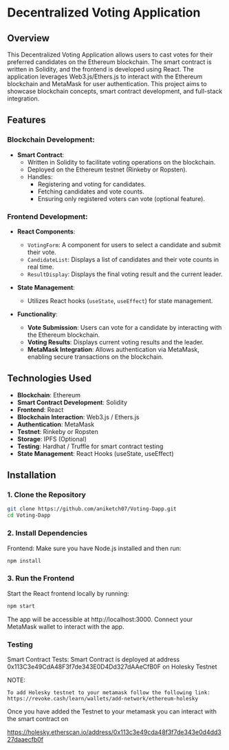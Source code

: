 # Decentralized Voting Application

## Overview

This Decentralized Voting Application allows users to cast votes for their preferred candidates on the Ethereum blockchain. The smart contract is written in Solidity, and the frontend is developed using React. The application leverages Web3.js/Ethers.js to interact with the Ethereum blockchain and MetaMask for user authentication. This project aims to showcase blockchain concepts, smart contract development, and full-stack integration.

## Features

### Blockchain Development:
- **Smart Contract**:
  - Written in Solidity to facilitate voting operations on the blockchain.
  - Deployed on the Ethereum testnet (Rinkeby or Ropsten).
  - Handles:
    - Registering and voting for candidates.
    - Fetching candidates and vote counts.
    - Ensuring only registered voters can vote (optional feature).
  
### Frontend Development:
- **React Components**:
  - `VotingForm`: A component for users to select a candidate and submit their vote.
  - `CandidateList`: Displays a list of candidates and their vote counts in real time.
  - `ResultDisplay`: Displays the final voting result and the current leader.

- **State Management**:
  - Utilizes React hooks (`useState`, `useEffect`) for state management.

- **Functionality**:
  - **Vote Submission**: Users can vote for a candidate by interacting with the Ethereum blockchain.
  - **Voting Results**: Displays current voting results and the leader.
  - **MetaMask Integration**: Allows authentication via MetaMask, enabling secure transactions on the blockchain.

## Technologies Used

- **Blockchain**: Ethereum
- **Smart Contract Development**: Solidity
- **Frontend**: React
- **Blockchain Interaction**: Web3.js / Ethers.js
- **Authentication**: MetaMask
- **Testnet**: Rinkeby or Ropsten
- **Storage**: IPFS (Optional)
- **Testing**: Hardhat / Truffle for smart contract testing
- **State Management**: React Hooks (useState, useEffect)

## Installation

### 1. Clone the Repository

```bash
git clone https://github.com/aniketch07/Voting-Dapp.git
cd Voting-Dapp
```
### 2. Install Dependencies
Frontend:
Make sure you have Node.js installed and then run:

```bash
npm install
```
### 3. Run the Frontend
Start the React frontend locally by running:

```bash
npm start
```
The app will be accessible at http://localhost:3000. Connect your MetaMask wallet to interact with the app.

### Testing
Smart Contract Tests:
Smart Contract is deployed at address 0x113C3e49CdA48F3f7de343E0D4Dd327dAAeCfB0F on Holesky Testnet

NOTE:
```
To add Holesky testnet to your metamask follow the following link: https://revoke.cash/learn/wallets/add-network/ethereum-holesky
```
Once you have added the Testnet to your metamask you can interact with the smart contract on 

https://holesky.etherscan.io/address/0x113c3e49cda48f3f7de343e0d4dd327daaecfb0f


